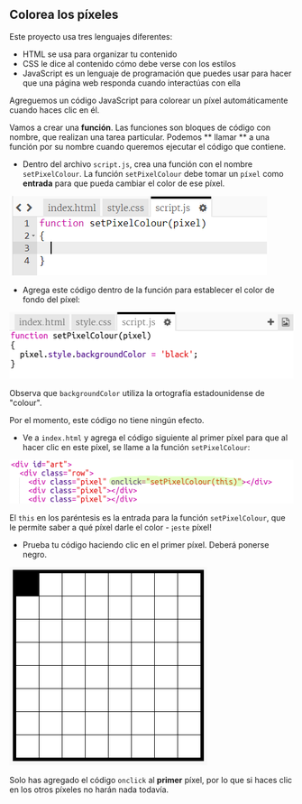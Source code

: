 ## Colorea los píxeles

Este proyecto usa tres lenguajes diferentes:

+ HTML se usa para organizar tu contenido
+ CSS le dice al contenido cómo debe verse con los estilos
+ JavaScript es un lenguaje de programación que puedes usar para hacer que una página web responda cuando interactúas con ella

Agreguemos un código JavaScript para colorear un píxel automáticamente cuando haces clic en él.

Vamos a crear una **función**. Las funciones son bloques de código con nombre, que realizan una tarea particular. Podemos ** llamar ** a una función por su nombre cuando queremos ejecutar el código que contiene.

+ Dentro del archivo `script.js`, crea una función con el nombre `setPixelColour`. La función `setPixelColour` debe tomar un `píxel` como **entrada** para que pueda cambiar el color de ese píxel.

![Crear una función](images/create-function.png)

+ Agrega este código dentro de la función para establecer el color de fondo del píxel:

![captura de pantalla](images/pixel-art-set-pixel-colour.png)

Observa que `backgroundColor` utiliza la ortografía estadounidense de "colour".

Por el momento, este código no tiene ningún efecto.

+ Ve a `index.html` y agrega el código siguiente al primer píxel para que al hacer clic en este píxel, se llame a la función `setPixelColour`:

![captura de pantalla](images/pixel-art-onclick.png)

El `this` en los paréntesis es la entrada para la función `setPixelColour`, que le permite saber a qué píxel darle el color - ¡`este` píxel!

+ Prueba tu código haciendo clic en el primer píxel. Deberá ponerse negro.

![captura de pantalla](images/pixel-art-black.png)

Solo has agregado el código `onclick` al **primer** píxel, por lo que si haces clic en los otros píxeles no harán nada todavía.